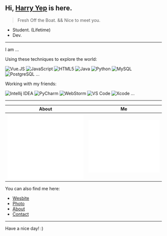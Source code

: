 <head>
  <link rel="stylesheet" href="https://cdn.jsdelivr.net/npm/@fortawesome/fontawesome-free/css/all.min.css">
</head>


## Hi, [Harry Yep](https://www.harrly.com) is here.

> Fresh Off the Boat. && Nice to meet you.

- Student. (Lifetime)
- Dev.

---

I am ...

Using these techniques to explore the world:

![Vue.JS](https://img.shields.io/badge/-Vue.js-35495c?&style=flat-square&logo=vue.js&logoColor=default)
![JavaScript](https://img.shields.io/badge/-JavaScript-black?style=flat-square&logo=JavaScript&logoColor=default)
![HTML5](https://img.shields.io/badge/-HTML5-E34F26?style=flat-square&logo=HTML5&logoColor=white)
![Java](https://img.shields.io/badge/-Java-007396?style=flat-square&logo=Java&logoColor=white)
![Python](https://img.shields.io/badge/-Python-375A81?style=flat-square&logo=Python&logoColor=default)
![MySQL](https://img.shields.io/badge/-MySQL-4479A1?style=flat-square&logo=MySQL&logoColor=white)
![PostgreSQL](https://img.shields.io/badge/-PostgreSQL-29597F?style=flat-square&logo=PostgreSQL&logoColor=default)
...

Working with my friends:

![Intellij IDEA](https://img.shields.io/badge/-Intellij%20IDEA-red?style=flat-square&logo=Intellij%20Idea&logoColor=default)
![PyCharm](https://img.shields.io/badge/-PyCharm-375A81?style=flat-square&logo=PyCharm&logoColor=default)
![WebStorm](https://img.shields.io/badge/-WebStorm-51A5DD?style=flat-square&logo=Webstorm&logoColor=default)
![VS Code](https://img.shields.io/badge/-VS%20Code-007ACC?style=flat-square&logo=Visual%20Studio%20Code&logoColor=white)
![Xcode](https://img.shields.io/badge/-Xcode-1575F9?style=flat-square&logo=Xcode&logoColor=white)
...

---

| About | Me |
| - | - |
| ![Metrics](./img/metrics/metrics.svg) | ![Metrics](./img/metrics/metrics.additional.svg) |

You can also find me here:

- [Wesbite](https://www.harrly.com)
- [Photo](https://photo.harrly.com)
- [About](https://blog.harrly.com/about)
- [Contact](mailto:hi@harrly.com)

---

Have a nice day! :)
